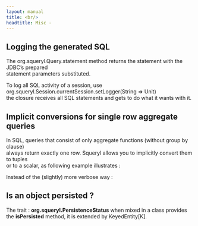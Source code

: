 ```yaml
---
layout: manual
title: <br/>
headtitle: Misc - 
---
```


Logging the generated SQL
-------------------------

The org.squeryl.Query.statement method returns the statement with the
JDBC’s prepared  
statement parameters substituted.

To log all SQL activity of a session, use
org.squeryl.Session.currentSession.setLogger(String =\> Unit)  
the closure receives all SQL statements and gets to do what it wants
with it.

Implicit conversions for single row aggregate queries
-----------------------------------------------------

In SQL, queries that consist of only aggregate functions (without group
by clause)  
always return exactly one row. Squeryl allows you to implicitly convert
them to tuples  
or to a scalar, as following example illustrates :

<script type="syntaxhighlighter" class="brush: scala">

\<!\[CDATA\[

val x1:Option\[Float\] = from(aTable)(t=\> compute(avg(t.anInt)))

// or with an ascription :

val x2 = from(aTable)(t=\> compute(avg(t.anInt))) : :Option\[Float\]

val t:(Option\[Float\],Option\[String\]) = from(aTable)(t=\>
compute(avg(t.anInt), min(t.aString)))

\]\]\>

</script>

Instead of the (slightly) more verbose way :

<script type="syntaxhighlighter" class="brush: scala">

\<!\[CDATA\[

val x:Option\[Float\] = from(aTable)(t=\>
compute(avg(t.anInt))).single.\_1

val t:(Option\[Float\],Option\[String\]) = from(aTable)(t=\>
compute(avg(t.anInt), min(t.aString))).single

\]\]\>

</script>

Is an object persisted ?
------------------------

The trait : **org.squeryl.PersistenceStatus** when mixed in a class
provides the **isPersisted** method, it is extended by KeyedEntity\[K\].
